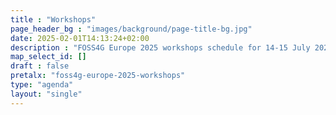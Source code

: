 ```yaml
---
title : "Workshops"
page_header_bg : "images/background/page-title-bg.jpg"
date: 2025-02-01T14:13:24+02:00
description : "FOSS4G Europe 2025 workshops schedule for 14-15 July 2025."
map_select_id: []
draft : false
pretalx: "foss4g-europe-2025-workshops"
type: "agenda"
layout: "single"
---
```

